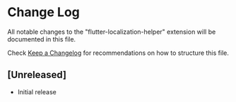 # Change Log

All notable changes to the "flutter-localization-helper" extension will be documented in this file.

Check [Keep a Changelog](http://keepachangelog.com/) for recommendations on how to structure this file.

## [Unreleased]

- Initial release